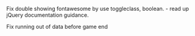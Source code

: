 Fix double showing fontawesome by use toggleclass, boolean. - read up jQuery documentation guidance.

Fix running out of data before game end